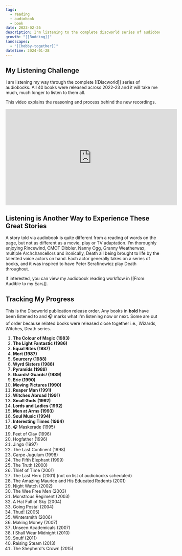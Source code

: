 ```yaml
---
tags:
  - reading
  - audiobook
  - book
date: 2023-02-26
description: I'm listening to the complete discworld series of audiobooks. All 40 were released across 2022-23 and it will take me much, much longer to listen to them all.
growth: "[[Budding]]"
landscapes:
  - "[[hobby-together]]"
datetime: 2024-01-28
---
```

## My Listening Challenge
I am listening my way through the complete [[Discworld]] series of audiobooks. All 40 books were released across 2022-23 and it will take me much, much longer to listen to them all.

This video explains the reasoning and process behind the new recordings.

<iframe width="560" height="315" src="https://www.youtube.com/embed/Zw4kYXx8s4k?si=ecTwQSuDpc9Yx1Q6" title="YouTube video player" frameborder="0" allow="accelerometer; autoplay; clipboard-write; encrypted-media; gyroscope; picture-in-picture; web-share" allowfullscreen></iframe>

## Listening is Another Way to Experience These Great Stories
A story told via audiobook is quite different from a reading of words on the page, but not as different as a movie, play or TV adaptation. I’m thoroughly enjoying Rincewind, CMOT Dibbler, Nanny Ogg, Granny Weatherwax, multiple Archchancellors and ironically, Death all being brought to life by the talented voice actors on hand. Each actor generally takes on a series of books, and it was inspired to have Peter Serafinowicz play Death throughout.

If interested, you can view my audiobook reading workflow in [[From Audible to my Ears]].

## Tracking My Progress
This is the Discworld publication release order. Any books in **bold** have been listened to and 🎧 marks what I'm listening now or next. Some are out of order because related books were released close together i.e., Wizards, Witches, Death series.

1. **The Colour of Magic (1983)**
2. **The Light Fantastic (1986)**
3. **Equal Rites (1987)**
4. **Mort (1987)**
5. **Sourcery (1988)**
6. **Wyrd Sisters (1988)**
7. **Pyramids (1989)**
8. **Guards! Guards! (1989)**
9. **Eric (1990)**
10. **Moving Pictures (1990)**
11. **Reaper Man (1991)**
12. **Witches Abroad (1991)**
13. **Small Gods (1992)**
14. **Lords and Ladies (1992)**
15. **Men at Arms (1993)**
16. **Soul Music (1994)**
17. **Interesting Times (1994)**
18. 🎧 Maskerade (1995)
19. Feet of Clay (1996)
20. Hogfather (1996)
21. Jingo (1997)
22. The Last Continent (1998)
23. Carpe Jugulum (1998)
24. The Fifth Elephant (1999)
25. The Truth (2000)
26. Thief of Time (2001)
27. The Last Hero (2001) (not on list of audiobooks scheduled)
28. The Amazing Maurice and His Educated Rodents (2001)
29. Night Watch (2002)
30. The Wee Free Men (2003)
31. Monstrous Regiment (2003)
32. A Hat Full of Sky (2004)
33. Going Postal (2004)
34. Thud! (2005)
35. Wintersmith (2006)
36. Making Money (2007)
37. Unseen Academicals (2007)
38. I Shall Wear Midnight (2010)
39. Snuff (2011)
40. Raising Steam (2013)
41. The Shepherd's Crown (2015)

